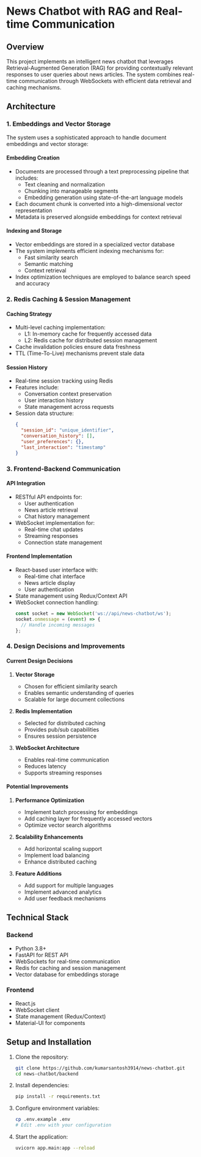 # News Chatbot with RAG and Real-time Communication

## Overview
This project implements an intelligent news chatbot that leverages Retrieval-Augmented Generation (RAG) for providing contextually relevant responses to user queries about news articles. The system combines real-time communication through WebSockets with efficient data retrieval and caching mechanisms.

## Architecture

### 1. Embeddings and Vector Storage
The system uses a sophisticated approach to handle document embeddings and vector storage:

#### Embedding Creation
- Documents are processed through a text preprocessing pipeline that includes:
  - Text cleaning and normalization
  - Chunking into manageable segments
  - Embedding generation using state-of-the-art language models
- Each document chunk is converted into a high-dimensional vector representation
- Metadata is preserved alongside embeddings for context retrieval

#### Indexing and Storage
- Vector embeddings are stored in a specialized vector database
- The system implements efficient indexing mechanisms for:
  - Fast similarity search
  - Semantic matching
  - Context retrieval
- Index optimization techniques are employed to balance search speed and accuracy

### 2. Redis Caching & Session Management

#### Caching Strategy
- Multi-level caching implementation:
  - L1: In-memory cache for frequently accessed data
  - L2: Redis cache for distributed session management
- Cache invalidation policies ensure data freshness
- TTL (Time-To-Live) mechanisms prevent stale data

#### Session History
- Real-time session tracking using Redis
- Features include:
  - Conversation context preservation
  - User interaction history
  - State management across requests
- Session data structure:
  ```json
  {
    "session_id": "unique_identifier",
    "conversation_history": [],
    "user_preferences": {},
    "last_interaction": "timestamp"
  }
  ```

### 3. Frontend-Backend Communication

#### API Integration
- RESTful API endpoints for:
  - User authentication
  - News article retrieval
  - Chat history management
- WebSocket implementation for:
  - Real-time chat updates
  - Streaming responses
  - Connection state management

#### Frontend Implementation
- React-based user interface with:
  - Real-time chat interface
  - News article display
  - User authentication
- State management using Redux/Context API
- WebSocket connection handling:
  ```javascript
  const socket = new WebSocket('ws://api/news-chatbot/ws');
  socket.onmessage = (event) => {
    // Handle incoming messages
  };
  ```

### 4. Design Decisions and Improvements

#### Current Design Decisions
1. **Vector Storage**
   - Chosen for efficient similarity search
   - Enables semantic understanding of queries
   - Scalable for large document collections

2. **Redis Implementation**
   - Selected for distributed caching
   - Provides pub/sub capabilities
   - Ensures session persistence

3. **WebSocket Architecture**
   - Enables real-time communication
   - Reduces latency
   - Supports streaming responses

#### Potential Improvements
1. **Performance Optimization**
   - Implement batch processing for embeddings
   - Add caching layer for frequently accessed vectors
   - Optimize vector search algorithms

2. **Scalability Enhancements**
   - Add horizontal scaling support
   - Implement load balancing
   - Enhance distributed caching

3. **Feature Additions**
   - Add support for multiple languages
   - Implement advanced analytics
   - Add user feedback mechanisms

## Technical Stack

### Backend
- Python 3.8+
- FastAPI for REST API
- WebSockets for real-time communication
- Redis for caching and session management
- Vector database for embeddings storage

### Frontend
- React.js
- WebSocket client
- State management (Redux/Context)
- Material-UI for components

## Setup and Installation

1. Clone the repository:
   ```bash
   git clone https://github.com/kumarsantosh3914/news-chatbot.git
   cd news-chatbot/backend
   ```

2. Install dependencies:
   ```bash
   pip install -r requirements.txt
   ```

3. Configure environment variables:
   ```bash
   cp .env.example .env
   # Edit .env with your configuration
   ```

4. Start the application:
   ```bash
   uvicorn app.main:app --reload
   ```